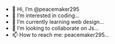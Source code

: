 - 👋 Hi, I’m @peacemaker295
- 👀 I’m interested in coding...
- 🌱 I’m currently learning web design...
- 💞️ I’m looking to collaborate on Js...
- 📫 How to reach me: peacemaker295...

<!---
peacemaker295/peacemaker295 is a ✨ special ✨ repository because its `README.md` (this file) appears on your GitHub profile.
You can click the Preview link to take a look at your changes.
--->
